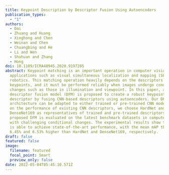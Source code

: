 ```yaml
---
title: Keypoint Description by Descriptor Fusion Using Autoencoders
publication_types:
  - "1"
authors:
  - Dai
  - Zhuang and Huang
  - Xinghong and Chen
  - Weinan and Chen
  - Chuangbing and He
  - Li and Wen
  - Shuhuan and Zhang
  - Hong
doi: 10.1109/ICRA40945.2020.9197205
abstract: Keypoint matching is an important operation in computer vision and its
  applications such as visual simultaneous localization and mapping (SLAM) in
  robotics. This matching operation heavily depends on the descriptors of the
  keypoints, and it must be performed reliably when images undergo conditional
  changes such as those in illumination and viewpoint. In this paper, a
  descriptor fusion model (DFM) is proposed to create a robust keypoint
  descriptor by fusing CNN-based descriptors using autoencoders. Our DFM
  architecture can be adapted to either trained or pre-trained CNN models. Based
  on the performance of existing CNN descriptors, we choose HardNet and
  DenseNet169 as representatives of trained and pre-trained descriptors. Our
  proposed DFM is evaluated on the latest benchmark datasets in computer vision
  with challenging conditional changes. The experimental results show that DFM
  is able to achieve state-of-the-art performance, with the mean mAP that is
  6.45% and 6.53% higher than HardNet and DenseNet169, respectively.
draft: false
featured: false
image:
  filename: featured
  focal_point: Smart
  preview_only: false
date: 2022-05-04T05:45:10.571Z
---
```

